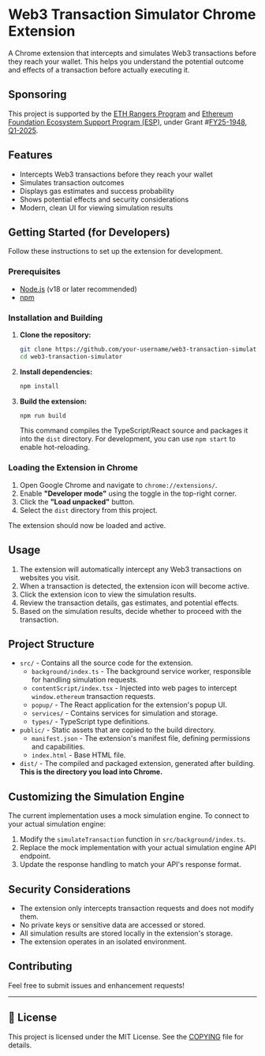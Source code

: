 # Web3 Transaction Simulator Chrome Extension

A Chrome extension that intercepts and simulates Web3 transactions before they reach your wallet. This helps you understand the potential outcome and effects of a transaction before actually executing it.

## Sponsoring 

This project is supported by the [ETH Rangers Program](https://blog.ethereum.org/2024/12/02/ethrangers-public-goods) and [Ethereum Foundation Ecosystem Support Program (ESP)](https://esp.ethereum.foundation), under Grant #[FY25-1948, Q1-2025](https://blog.ethereum.org/2025/05/08/allocation-q1-25).

## Features

- Intercepts Web3 transactions before they reach your wallet
- Simulates transaction outcomes
- Displays gas estimates and success probability
- Shows potential effects and security considerations
- Modern, clean UI for viewing simulation results

## Getting Started (for Developers)

Follow these instructions to set up the extension for development.

### Prerequisites

- [Node.js](https://nodejs.org/) (v18 or later recommended)
- [npm](https://www.npmjs.com/)

### Installation and Building

1.  **Clone the repository:**
    ```bash
    git clone https://github.com/your-username/web3-transaction-simulator.git
    cd web3-transaction-simulator
    ```

2.  **Install dependencies:**
    ```bash
    npm install
    ```

3.  **Build the extension:**
    ```bash
    npm run build
    ```
    This command compiles the TypeScript/React source and packages it into the `dist` directory. For development, you can use `npm start` to enable hot-reloading.

### Loading the Extension in Chrome

1.  Open Google Chrome and navigate to `chrome://extensions/`.
2.  Enable **"Developer mode"** using the toggle in the top-right corner.
3.  Click the **"Load unpacked"** button.
4.  Select the `dist` directory from this project.

The extension should now be loaded and active.

## Usage

1.  The extension will automatically intercept any Web3 transactions on websites you visit.
2.  When a transaction is detected, the extension icon will become active.
3.  Click the extension icon to view the simulation results.
4.  Review the transaction details, gas estimates, and potential effects.
5.  Based on the simulation results, decide whether to proceed with the transaction.

## Project Structure

-   `src/` - Contains all the source code for the extension.
    -   `background/index.ts` - The background service worker, responsible for handling simulation requests.
    -   `contentScript/index.tsx` - Injected into web pages to intercept `window.ethereum` transaction requests.
    -   `popup/` - The React application for the extension's popup UI.
    -   `services/` - Contains services for simulation and storage.
    -   `types/` - TypeScript type definitions.
-   `public/` - Static assets that are copied to the build directory.
    -   `manifest.json` - The extension's manifest file, defining permissions and capabilities.
    -   `index.html` - Base HTML file.
-   `dist/` - The compiled and packaged extension, generated after building. **This is the directory you load into Chrome.**

## Customizing the Simulation Engine

The current implementation uses a mock simulation engine. To connect to your actual simulation engine:

1.  Modify the `simulateTransaction` function in `src/background/index.ts`.
2.  Replace the mock implementation with your actual simulation engine API endpoint.
3.  Update the response handling to match your API's response format.

## Security Considerations

-   The extension only intercepts transaction requests and does not modify them.
-   No private keys or sensitive data are accessed or stored.
-   All simulation results are stored locally in the extension's storage.
-   The extension operates in an isolated environment.

## Contributing

Feel free to submit issues and enhancement requests!

---

## 📄 License
This project is licensed under the MIT License. See the [COPYING](COPYING) file for details.
